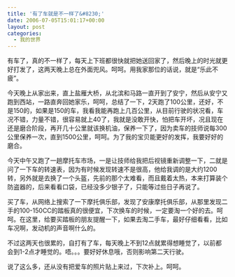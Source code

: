 ```yaml
---
title: '有了车就是不一样了&#8230;'
date: 2006-07-05T15:01:17+00:00
layout: post
categories:
  - 我的世界
---
```


有车了，真的不一样了，每天上下班都很快就把她送回家了，然后晚上的时光就更好打发了，这两天晚上总在外面兜风。呵呵。用我家那位的话说，就是“乐此不疲”。

今天晚上从家出来，直上盐雁大桥，从北滨和马路一直开到了安宁，然后从安宁又跑到西站，一路直奔回她家乐，呵呵，总结了一下，2天跑了100公里，还好，不是150的，如果是150的车，我看我能再跑上几百公里，从目前行驶的状况看，车况不错，力量不错，很容易就上40了，我就是没敢开快，怕把车开坏，况且现在还是磨合阶段，再开几十公里就该换机油，保养一下了，因为卖车的技师说每300公里保养一次，直到1500公里，呵呵。为了我的宝贝能更好的发挥，我要好好的磨合。

今天中午又跑了一趟摩托车市场，一是让技师给我把后视镜重新调整一下，二就是问了一下车的转速表，因为有时候发现转速不是很高，他给我调的是大约1200转，另外就是去换了一个头盔，先前的那个太难看，而且戴着太热，本来打算装个防盗器的，后来看看口袋，已经没多少银子了，只能等过些日子再说了。

买了车，从网络上搜索了一下摩托俱乐部，发现了安康摩托俱乐部，从那里发现二手的100-150CC的踏板真的很便宜，下次换车的时候，一定要淘一个好的去。呵呵。在这里，给要买踏板的朋友提醒一下，如果去淘二手车，最好仔细看看，比如车况啊，发动机的声音啊什么的。

不过这两天也很累的，自打有了车，每天晚上不到12点就累得想睡觉了，以前都会到1-2点才睡觉的。唔。。。要好好休息哦，否则影响第二天行驶。

说了这么多，还从没有把爱车的照片贴上来过，下次补上。呵呵。